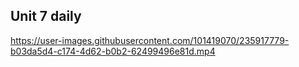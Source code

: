 ## Unit 7 daily


https://user-images.githubusercontent.com/101419070/235917779-b03da5d4-c174-4d62-b0b2-62499496e81d.mp4

